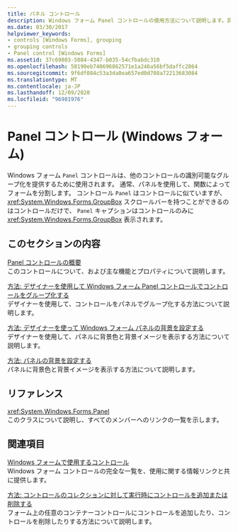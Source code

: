 ```yaml
---
title: パネル コントロール
description: Windows フォーム Panel コントロールの使用方法について説明します。具体的には、パネルを使用して、関数ごとにフォームを分割する方法について説明します。
ms.date: 03/30/2017
helpviewer_keywords:
- controls [Windows Forms], grouping
- grouping controls
- Panel control [Windows Forms]
ms.assetid: 37c69803-5084-4347-b035-54cfbabdc310
ms.openlocfilehash: 58190eb740696862571e1a246a56bf5daffc2864
ms.sourcegitcommit: 9f6df084c53a3da0ea657ed0d708a72213683084
ms.translationtype: MT
ms.contentlocale: ja-JP
ms.lasthandoff: 12/09/2020
ms.locfileid: "96981976"
---
```

# <a name="panel-control-windows-forms"></a>Panel コントロール (Windows フォーム)
Windows フォーム `Panel` コントロールは、他のコントロールの識別可能なグループ化を提供するために使用されます。 通常、パネルを使用して、関数によってフォームを分割します。 コントロール `Panel` はコントロールに似ていますが、 <xref:System.Windows.Forms.GroupBox> スクロールバーを持つことができるのはコントロールだけで、 `Panel` キャプションはコントロールのみに <xref:System.Windows.Forms.GroupBox> 表示されます。  
  
## <a name="in-this-section"></a>このセクションの内容  
 [Panel コントロールの概要](panel-control-overview-windows-forms.md)  
 このコントロールについて、および主な機能とプロパティについて説明します。  
  
 [方法: デザイナーを使用して Windows フォーム Panel コントロールでコントロールをグループ化する](group-controls-with-wf-panel-control-using-the-designer.md)  
 デザイナーを使用して、コントロールをパネルでグループ化する方法について説明します。  
  
 [方法: デザイナーを使って Windows フォーム パネルの背景を設定する](how-to-set-the-background-of-a-windows-forms-panel-using-the-designer.md)  
 デザイナーを使用して、パネルに背景色と背景イメージを表示する方法について説明します。  
  
 [方法: パネルの背景を設定する](how-to-set-the-background-of-a-windows-forms-panel.md)  
 パネルに背景色と背景イメージを表示する方法について説明します。  
  
## <a name="reference"></a>リファレンス  
 <xref:System.Windows.Forms.Panel>  
 このクラスについて説明し、すべてのメンバーへのリンクの一覧を示します。  
  
## <a name="related-sections"></a>関連項目  
 [Windows フォームで使用するコントロール](controls-to-use-on-windows-forms.md)  
 Windows フォーム コントロールの完全な一覧を、使用に関する情報リンクと共に提供します。  
  
 [方法: コントロールのコレクションに対して実行時にコントロールを追加または削除する](how-to-add-to-or-remove-from-a-collection-of-controls-at-run-time.md)  
 フォーム上の任意のコンテナーコントロールにコントロールを追加したり、コントロールを削除したりする方法について説明します。
